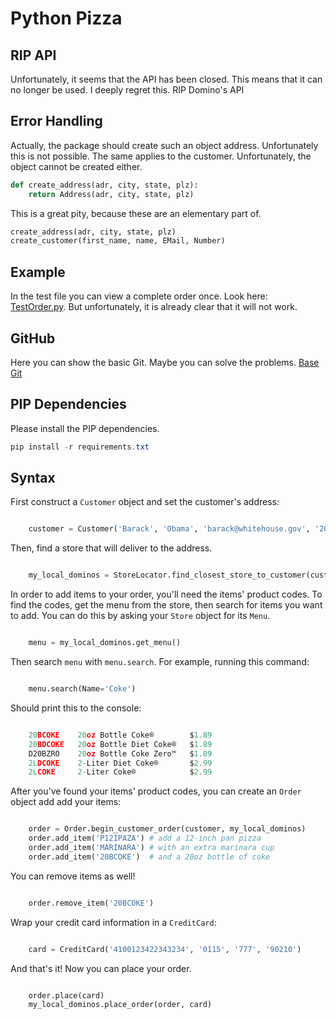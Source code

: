 # Python Pizza 
## RIP API
Unfortunately, it seems that the API has been closed. This means that it can no longer be used. I deeply regret this. 
RIP Domino's API


## Error Handling
Actually, the package should create such an object address. Unfortunately this is not possible. The same applies to the customer. Unfortunately, the object cannot be created either. 

```Python 
def create_address(adr, city, state, plz):
    return Address(adr, city, state, plz)
```

This is a great pity, because these are an elementary part of.


```Python 
create_address(adr, city, state, plz)
create_customer(first_name, name, EMail, Number)
```

## Example
In the test file you can view a complete order once. Look here: [TestOrder.py](test.py).
But unfortunately, it is already clear that it will not work. 

## GitHub 
Here you can show the basic Git. Maybe you can solve the problems. 
[Base Git](https://github.com/ggrammar/pizzapi/)


## PIP Dependencies
Please install the PIP dependencies.

```PowerShell
pip install -r requirements.txt
```

## Syntax
First construct a ``Customer`` object and set the customer's address:

```python

    customer = Customer('Barack', 'Obama', 'barack@whitehouse.gov', '2024561111', '700 Pennsylvania Avenue NW, Washington, DC, 20408')
```
Then, find a store that will deliver to the address.

```python

    my_local_dominos = StoreLocator.find_closest_store_to_customer(customer)
```

In order to add items to your order, you'll need the items' product codes.
To find the codes, get the menu from the store, then search for items you want to add.
You can do this by asking your ``Store`` object for its ``Menu``.

```Python

    menu = my_local_dominos.get_menu()
```

Then search ``menu`` with ``menu.search``. For example, running this command:

```Python

    menu.search(Name='Coke')
```

Should print this to the console:

```Python

    20BCOKE    20oz Bottle Coke®        $1.89
    20BDCOKE   20oz Bottle Diet Coke®   $1.89
    D20BZRO    20oz Bottle Coke Zero™   $1.89
    2LDCOKE    2-Liter Diet Coke®       $2.99
    2LCOKE     2-Liter Coke®            $2.99
```
After you've found your items' product codes, you can create an ``Order`` object add add your items:

```Python

    order = Order.begin_customer_order(customer, my_local_dominos)
    order.add_item('P12IPAZA') # add a 12-inch pan pizza
    order.add_item('MARINARA') # with an extra marinara cup
    order.add_item('20BCOKE')  # and a 20oz bottle of coke
```
You can remove items as well!

```Python

    order.remove_item('20BCOKE')
```

Wrap your credit card information in a ``CreditCard``:

```Python

    card = CreditCard('4100123422343234', '0115', '777', '90210')
``` 

And that's it! Now you can place your order.

```Python

    order.place(card)
    my_local_dominos.place_order(order, card)
```